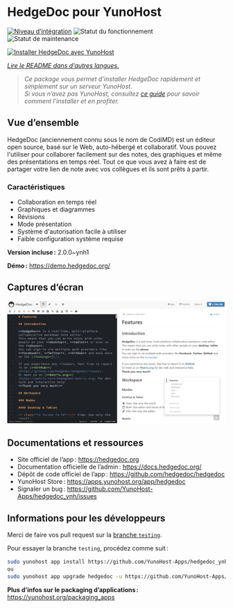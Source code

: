 <!--
Nota bene : ce README est automatiquement généré par <https://github.com/YunoHost/apps/tree/master/tools/readme_generator>
Il NE doit PAS être modifié à la main.
-->

# HedgeDoc pour YunoHost

[![Niveau d’intégration](https://dash.yunohost.org/integration/hedgedoc.svg)](https://ci-apps.yunohost.org/ci/apps/hedgedoc/) ![Statut du fonctionnement](https://ci-apps.yunohost.org/ci/badges/hedgedoc.status.svg) ![Statut de maintenance](https://ci-apps.yunohost.org/ci/badges/hedgedoc.maintain.svg)

[![Installer HedgeDoc avec YunoHost](https://install-app.yunohost.org/install-with-yunohost.svg)](https://install-app.yunohost.org/?app=hedgedoc)

*[Lire le README dans d'autres langues.](./ALL_README.md)*

> *Ce package vous permet d’installer HedgeDoc rapidement et simplement sur un serveur YunoHost.*  
> *Si vous n’avez pas YunoHost, consultez [ce guide](https://yunohost.org/install) pour savoir comment l’installer et en profiter.*

## Vue d’ensemble

HedgeDoc (anciennement connu sous le nom de CodiMD) est un éditeur open source, basé sur le Web, auto-hébergé et collaboratif.
Vous pouvez l'utiliser pour collaborer facilement sur des notes, des graphiques et même des présentations en temps réel. Tout ce que vous avez à faire est de partager votre lien de note avec vos collègues et ils sont prêts à partir.

### Caractéristiques

- Collaboration en temps réel
- Graphiques et diagrammes
- Révisions
- Mode présentation
- Système d'autorisation facile à utiliser
- Faible configuration système requise


**Version incluse :** 2.0.0~ynh1

**Démo :** <https://demo.hedgedoc.org/>

## Captures d’écran

![Capture d’écran de HedgeDoc](./doc/screenshots/screenshot.png)

## Documentations et ressources

- Site officiel de l’app : <https://hedgedoc.org>
- Documentation officielle de l’admin : <https://docs.hedgedoc.org/>
- Dépôt de code officiel de l’app : <https://github.com/hedgedoc/hedgedoc>
- YunoHost Store : <https://apps.yunohost.org/app/hedgedoc>
- Signaler un bug : <https://github.com/YunoHost-Apps/hedgedoc_ynh/issues>

## Informations pour les développeurs

Merci de faire vos pull request sur la [branche `testing`](https://github.com/YunoHost-Apps/hedgedoc_ynh/tree/testing).

Pour essayer la branche `testing`, procédez comme suit :

```bash
sudo yunohost app install https://github.com/YunoHost-Apps/hedgedoc_ynh/tree/testing --debug
ou
sudo yunohost app upgrade hedgedoc -u https://github.com/YunoHost-Apps/hedgedoc_ynh/tree/testing --debug
```

**Plus d’infos sur le packaging d’applications :** <https://yunohost.org/packaging_apps>
